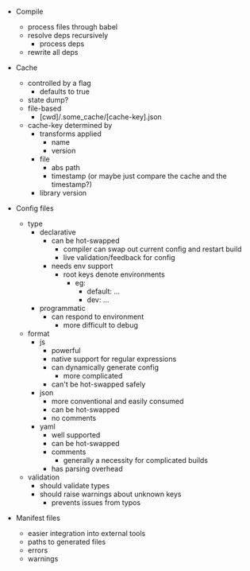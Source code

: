 - Compile
  - process files through babel
  - resolve deps recursively
    - process deps
  - rewrite all deps

- Cache
  - controlled by a flag
    - defaults to true
  - state dump?
  - file-based
    - [cwd]/.some_cache/[cache-key].json
  - cache-key determined by
    - transforms applied
      - name
      - version
    - file
      - abs path
      - timestamp (or maybe just compare the cache and the timestamp?)
    - library version

- Config files
  - type
    - declarative
      - can be hot-swapped
        - compiler can swap out current config and restart build
        - live validation/feedback for config
      - needs env support
        - root keys denote environments
          - eg:
            - default:
              ...
            - dev:
              ...
    - programmatic
      - can respond to environment
        - more difficult to debug
  - format
    - js
      - powerful
      - native support for regular expressions
      - can dynamically generate config
        - more complicated
      - can't be hot-swapped safely
    - json
      - more conventional and easily consumed
      - can be hot-swapped
      - no comments
    - yaml
      - well supported
      - can be hot-swapped
      - comments
        - generally a necessity for complicated builds
      - has parsing overhead
  - validation
    - should validate types
    - should raise warnings about unknown keys
      - prevents issues from typos

- Manifest files
  - easier integration into external tools
  - paths to generated files
  - errors
  - warnings